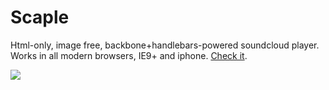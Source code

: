 Scaple
======

Html-only, image free, backbone+handlebars-powered soundcloud player. Works in all modern browsers, IE9+ and iphone. [Check it](http://artjock.github.io/scaple/).

<img src="http://artjock.github.com/scaple/static/i/promo.png"/>

